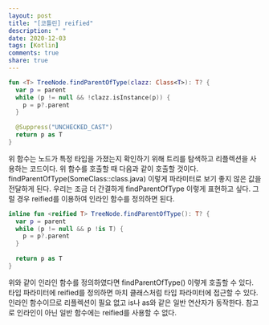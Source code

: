 ```yaml
---
layout: post
title: "[코틀린] reified"
description: " "
date: 2020-12-03
tags: [Kotlin]
comments: true
share: true
---
```



```kotlin
fun <T> TreeNode.findParentOfType(clazz: Class<T>): T? {
  var p = parent
  while (p != null && !clazz.isInstance(p)) { 
    p = p?.parent
  } 
  
  @Suppress("UNCHECKED_CAST") 
  return p as T
}
```

위 함수는 노드가 특정 타입을 가졌는지 확인하기 위해 트리를 탐색하고 리플렉션을 사용하는 코드이다. 위 함수를 호출할 때 다음과 같이 호출할 것이다. findParentOfType(SomeClass::class.java) 이렇게 파라미터로 보기 좋지 않은 값을 전달하게 된다. 우리는 조금 더 간결하게 findParentOfType<SomeClass> 이렇게 표현하고 싶다. 그럴 경우 reified를 이용하여 인라인 함수를 정의하면 된다.

```kotlin
inline fun <reified T> TreeNode.findParentOfType(): T? { 
  var p = parent
  while (p != null && p !is T) { 
    p = p?.parent
  }
  
  return p as T 
}
```

위와 같이 인라인 함수를 정의하였다면 findParentOfType<SomeClass>() 이렇게 호출할 수 있다. 타입 파라미터에 reified를 정의하면 마치 클래스처럼 타입 파라미터에 접근할 수 있다. 인라인 함수이므로 리플렉션이 필요 없고 is나 as와 같은 일반 연산자가 동작한다. 참고로 인라인이 아닌 일반 함수에는 reified를 사용할 수 없다.